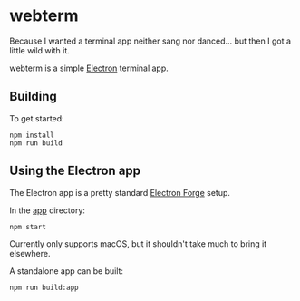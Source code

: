 # webterm

Because I wanted a terminal app neither sang nor danced… but then I got a little wild with it.

webterm is a simple [Electron](https://www.electronjs.org) terminal app.

## Building

To get started:

```shell
npm install
npm run build
```

## Using the Electron app

The Electron app is a pretty standard [Electron Forge](https://www.electronforge.io) setup.

In the [app](./app) directory:

```shell
npm start
```

Currently only supports macOS, but it shouldn't take much to bring it elsewhere.

A standalone app can be built:

```shell
npm run build:app
```
